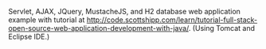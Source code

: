 Servlet, AJAX, JQuery, MustacheJS, and H2 database web application example with tutorial at http://code.scottshipp.com/learn/tutorial-full-stack-open-source-web-application-development-with-java/. (Using Tomcat and Eclipse IDE.)

